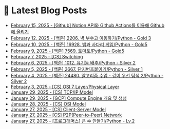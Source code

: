 # 📕 Latest Blog Posts

<ul><li><a href='https://lucy-devblog.tistory.com/entry/Github-Actions%EB%A5%BC-%EC%9D%B4%EC%9A%A9%ED%95%B4%EC%84%9C-Notion%EC%9D%84-Github%EC%97%90-%EC%98%AC%EB%A6%AC%EA%B8%B0' target='_blank'>February 15, 2025 - [Github] Notion API와 Github Actions를 이용해 Github에 올리기</a></li><li><a href='https://lucy-devblog.tistory.com/entry/%EB%B0%B1%EC%A4%80-2206-%EB%B2%BD-%EB%B6%80%EC%88%98%EA%B3%A0-%EC%9D%B4%EB%8F%99%ED%95%98%EA%B8%B0Python-Gold-3' target='_blank'>February 12, 2025 - [백준] 2206. 벽 부수고 이동하기/Python - Gold 3</a></li><li><a href='https://lucy-devblog.tistory.com/entry/%EB%B0%B1%EC%A4%80-16928-%EB%B1%80%EA%B3%BC-%EC%82%AC%EB%8B%A4%EB%A6%AC-%EA%B2%8C%EC%9E%84Python-Gold5' target='_blank'>February 10, 2025 - [백준] 16928. 뱀과 사다리 게임/Python - Gold5</a></li><li><a href='https://lucy-devblog.tistory.com/entry/%EB%B0%B1%EC%A4%80-7569-%ED%86%A0%EB%A7%88%ED%86%A0Python-Gold5' target='_blank'>February 9, 2025 - [백준] 7569. 토마토/Python - Gold5</a></li><li><a href='https://lucy-devblog.tistory.com/entry/CS-Switching' target='_blank'>February 7, 2025 - [CS] Switching</a></li><li><a href='https://lucy-devblog.tistory.com/entry/%EB%B0%B1%EC%A4%80-1012-%EC%9C%A0%EA%B8%B0%EB%86%8D-%EB%B0%B0%EC%B6%94Python-Silver-2' target='_blank'>February 6, 2025 - [백준] 1012. 유기농 배추/Python - Silver  2</a></li><li><a href='https://lucy-devblog.tistory.com/entry/%EB%B0%B1%EC%A4%80-2667-%EB%8B%A8%EC%A7%80%EB%B2%88%ED%98%B8%EB%B6%99%EC%9D%B4%EA%B8%B0Python-Silver-1' target='_blank'>February 5, 2025 - [백준] 2667. 단지번호붙이기/Python - Silver 1</a></li><li><a href='https://lucy-devblog.tistory.com/entry/%EB%B0%B1%EC%A4%80-24480-%EC%95%8C%EA%B3%A0%EB%A6%AC%EC%A6%98-%EC%88%98%EC%97%85-%EA%B9%8A%EC%9D%B4-%EC%9A%B0%EC%84%A0-%ED%83%90%EC%83%89-2Python-Silver-2' target='_blank'>February 4, 2025 - [백준] 24480. 알고리즘 수업 - 깊이 우선 탐색 2/Python - Silver 2</a></li><li><a href='https://lucy-devblog.tistory.com/entry/CS-OSI-7-LayerPhysical-Layer' target='_blank'>February 3, 2025 - [CS] OSI 7 Layer/Physical Layer</a></li><li><a href='https://lucy-devblog.tistory.com/entry/CS-TCPIP-Model' target='_blank'>January 29, 2025 - [CS] TCP/IP Model</a></li><li><a href='https://lucy-devblog.tistory.com/entry/GCP-Compute-Engine-%EA%B0%9C%EC%9A%94-%EB%B0%8F-%EC%83%9D%EC%84%B1' target='_blank'>January 29, 2025 - [GCP] Compute Engine 개요 및 생성</a></li><li><a href='https://lucy-devblog.tistory.com/entry/CS-OSI-Model' target='_blank'>January 28, 2025 - [CS] OSI Model</a></li><li><a href='https://lucy-devblog.tistory.com/entry/CS-Client-Server-Model' target='_blank'>January 27, 2025 - [CS] Client-Server Model</a></li><li><a href='https://lucy-devblog.tistory.com/entry/CS-P2PPeer-to-Peer-Network' target='_blank'>January 27, 2025 - [CS] P2P(Peer-to-Peer) Network</a></li><li><a href='https://lucy-devblog.tistory.com/entry/%ED%94%84%EB%A1%9C%EA%B7%B8%EB%9E%98%EB%A8%B8%EC%8A%A4-%ED%81%B0-%EC%88%98-%EB%A7%8C%EB%93%A4%EA%B8%B0Python-Lv2' target='_blank'>January 27, 2025 - [프로그래머스] 큰 수 만들기/Python - Lv.2</a></li></ul>